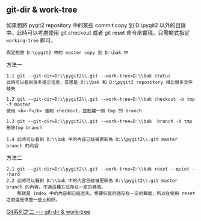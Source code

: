 ## git-dir & work-tree ##

如果想將 pygit2 repository 中的某些 commit copy 到 D:\pygit2 以外的目錄中。此時可以考慮使用 git checkout 或者 git reset 命令來實現，只需顯式指定 `working-tree` 即可。

`假定想將 D:\pygit2 中的 master copy 到 D:\bak 中`

方法一

	1.1 git --git-dir=D:\\pygit2\\.git --work-tree=D:\\bak status
	此時可以看到很多提示信息，意思是 D:\\bak 和 D:\pygit2 repository 相比很多文件缺失
	
	1.2 git --git-dir=D:\\pygit2\\.git --work-tree=D:\\bak checkout -b tmp -f master
	使用 <b>-f</b> 強制 checkout，並創建一個 tmp 的 branch
	
	1.3 git --git-dir=D:\\pygit2\\.git --work-tree=D:\\bak  branch -d tmp
	刪除tmp branch
	
	1.4 此時可以看到 D:\\bak 中的內容已經被更新為 D:\\pygit2\\.git master branch 的內容

方法二

	2.1 git --git-dir=D:\\pygit2\\.git --work-tree=D:\\bak reset --quiet --hard
	2.2 此時可以看到 D:\\bak 中的內容已經被更新為 D:\\pygit2\\.git master branch 的內容，不過這種方法存在一定的弊端，
        那就是 index 中的內容都已經丟失，想要恢復的話存在一定的難度，所以在使用 reset 之前還是慎重一些比較好。

[Git系列之二 --- git-dir & work-tree](http://www.cnblogs.com/Jerryshome/archive/2011/12/15/2289218.html)
